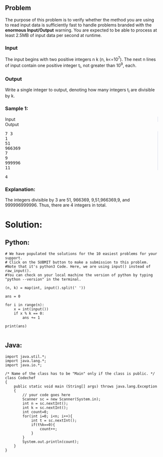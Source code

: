 <div id="problem-statement" class="_problemBody_lulsq_29 print"><h2>Problem</h2>
<p>The purpose of this problem is to verify whether the method you are using to read input data is sufficiently fast to handle problems branded with the <b>enormous Input/Output</b> warning. You are expected to be able to process at least 2.5MB of input data per second at runtime.
</p><h3>Input</h3>
<p>The input begins with two positive integers n k (n, k&lt;=10<sup>7</sup>). The next n lines of input contain one positive integer t<sub>i</sub>, not greater than 10<sup>9</sup>, each.
</p><h3>Output</h3>
<p>Write a single integer to output, denoting how many integers t<sub>i</sub> are divisible by k.
</p>
<h3>Sample 1:</h3>
<div data-reactroot="" class="_input_output__table_lulsq_184"><div class="_text_copy__container_lulsq_188"><div class="_text_copy_lulsq_188 _input_top__box_lulsq_198" style="border-right: 1px solid rgb(210, 217, 231);"><span>Input</span><div title="Copy to clipboard" class="" style="pointer-events: all;"><span class="_icon__box_9xn05_2 undefined"><i class="_copy__icon_9xn05_14"></i></span></div></div><div class="_text_copy_lulsq_188 _ouput_top__box_lulsq_201"><span>Output</span><div title="Copy to clipboard" class="" style="pointer-events: all;"><span class="_icon__box_9xn05_2 undefined"><i class="_copy__icon_9xn05_14"></i></span></div></div></div><div class="_values__container_lulsq_204"><div class="_values_lulsq_204" style="border-right: 1px solid rgb(210, 217, 231);"><pre>7 3
1
51
966369
7
9
999996
11
</pre></div><div class="_values_lulsq_204"><pre>4</pre></div></div></div>
<h3>Explanation:</h3>
<p>The integers divisible by 3 are 51, 966369, 9,51,966369,9, and 999996999996. Thus, there are 4 integers in total.</p></div>

# Solution: 
## Python:
``` 
# We have populated the solutions for the 10 easiest problems for your support.
# Click on the SUBMIT button to make a submission to this problem.
#Note that it's python3 Code. Here, we are using input() instead of raw_input().
#You can check on your local machine the version of python by typing "python --version" in the terminal.

(n, k) = map(int, input().split(' '))

ans = 0

for i in range(n):
	x = int(input())
	if x % k == 0:
		ans += 1

print(ans)	


``` 
## Java: 
```
import java.util.*;
import java.lang.*;
import java.io.*;

/* Name of the class has to be "Main" only if the class is public. */
class Codechef
{
	public static void main (String[] args) throws java.lang.Exception
	{
		// your code goes here
		Scanner sc = new Scanner(System.in);
		int n = sc.nextInt();
		int k = sc.nextInt();
		int count=0;
		for(int i=0; i<n; i++){
		    int t = sc.nextInt();
		    if(t%k==0){
		        count++;
		    }
		}
		System.out.println(count);
	}
}
```
